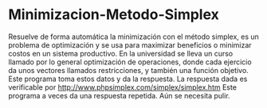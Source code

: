 # Minimizacion-Metodo-Simplex
Resuelve de forma automática la minimización con el método simplex, es un problema de optimización y se usa para maximizar beneficios o minimizar costos en un sistema productivo. En la universidad se lleva un curso llamado por lo general optimización de operaciones, donde cada ejercicio da unos vectores llamados restricciones,
y también una función objetivo. Este programa toma estos datos y da la respuesta. La respuesta dada es verificable por http://www.phpsimplex.com/simplex/simplex.htm
Este programa a veces da una respuesta repetida. Aún se necesita pulir.
